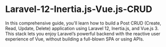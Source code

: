 # Laravel-12-Inertia.js-Vue.js-CRUD
In this comprehensive guide, you'll learn how to build a Post CRUD (Create, Read, Update, Delete) application using Laravel 12, Inertia.js, and Vue.js 3. This stack lets you enjoy Laravel’s powerful backend with the reactive user experience of Vue, without building a full-blown SPA or using APIs.
